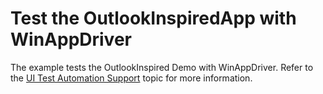 # Test the OutlookInspiredApp with WinAppDriver
The example tests the OutlookInspired Demo with WinAppDriver. Refer to the [UI Test Automation Support](https://docs.devexpress.com/WPF/402173/common-concepts/ui-test-automation-support?v=20.2)  topic for more information.
